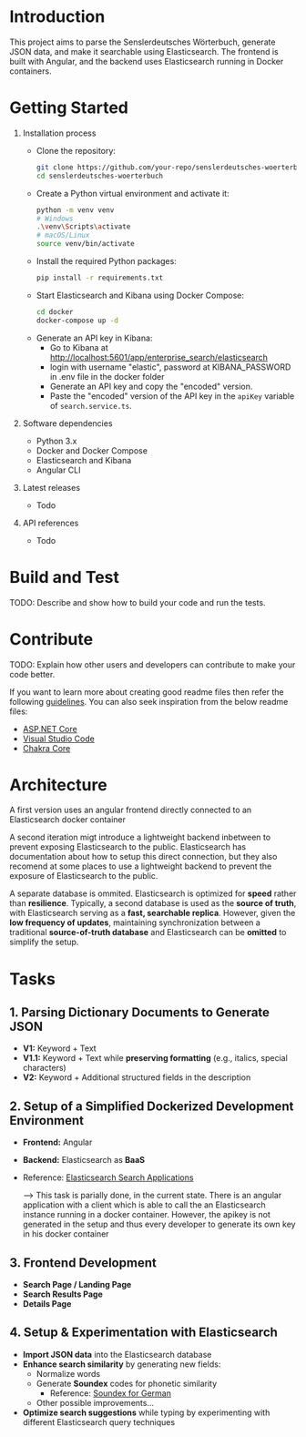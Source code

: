# Introduction

This project aims to parse the Senslerdeutsches Wörterbuch, generate JSON data, and make it searchable using Elasticsearch. The frontend is built with Angular, and the backend uses Elasticsearch running in Docker containers.

# Getting Started

1. Installation process

   - Clone the repository:
     ```sh
     git clone https://github.com/your-repo/senslerdeutsches-woerterbuch.git
     cd senslerdeutsches-woerterbuch
     ```
   - Create a Python virtual environment and activate it:
     ```sh
     python -m venv venv
     # Windows
     .\venv\Scripts\activate
     # macOS/Linux
     source venv/bin/activate
     ```
   - Install the required Python packages:
     ```sh
     pip install -r requirements.txt
     ```
   - Start Elasticsearch and Kibana using Docker Compose:
     ```sh
     cd docker
     docker-compose up -d
     ```
   - Generate an API key in Kibana:
     - Go to Kibana at [http://localhost:5601/app/enterprise_search/elasticsearch](http://localhost:5601/app/enterprise_search/elasticsearch)
     - login with username "elastic", password at KIBANA_PASSWORD in .env file in the docker folder
     - Generate an API key and copy the "encoded" version.
     - Paste the "encoded" version of the API key in the `apiKey` variable of `search.service.ts`.

2. Software dependencies

   - Python 3.x
   - Docker and Docker Compose
   - Elasticsearch and Kibana
   - Angular CLI

3. Latest releases
   - Todo
4. API references
   - Todo

# Build and Test

TODO: Describe and show how to build your code and run the tests.

# Contribute

TODO: Explain how other users and developers can contribute to make your code better.

If you want to learn more about creating good readme files then refer the following [guidelines](https://docs.microsoft.com/en-us/azure/devops/repos/git/create-a-readme?view=azure-devops). You can also seek inspiration from the below readme files:

- [ASP.NET Core](https://github.com/aspnet/Home)
- [Visual Studio Code](https://github.com/Microsoft/vscode)
- [Chakra Core](https://github.com/Microsoft/ChakraCore)

# Architecture

A first version uses an angular frontend directly connected to an Elasticsearch docker container

A second iteration migt introduce a lightweight backend inbetween to prevent exposing Elasticsearch to the public. Elasticsearch has documentation about how to setup this direct connection, but they also recomend at some places to use a lightweight backend to prevent the exposure of Elasticsearch to the public.

A separate database is ommited. Elasticsearch is optimized for **speed** rather than **resilience**. Typically, a second database is used as the **source of truth**, with Elasticsearch serving as a **fast, searchable replica**.
However, given the **low frequency of updates**, maintaining synchronization between a traditional **source-of-truth database** and Elasticsearch can be **omitted** to simplify the setup.

# **Tasks**

## 1. Parsing Dictionary Documents to Generate JSON

- **V1:** Keyword + Text
- **V1.1:** Keyword + Text while **preserving formatting** (e.g., italics, special characters)
- **V2:** Keyword + Additional structured fields in the description

## 2. Setup of a Simplified Dockerized Development Environment

- **Frontend:** Angular
- **Backend:** Elasticsearch as **BaaS**

- Reference: [Elasticsearch Search Applications](https://www.elastic.co/guide/en/elasticsearch/reference/current/search-application-overview.html)

  --> This task is parially done, in the current state. There is an angular application with a client which is able to call the an Elasticsearch instance running in a docker container. However, the apikey is not generated in the setup and thus every developer to generate its own key in his docker container

## 3. Frontend Development

- **Search Page / Landing Page**
- **Search Results Page**
- **Details Page**

## 4. Setup & Experimentation with Elasticsearch

- **Import JSON data** into the Elasticsearch database
- **Enhance search similarity** by generating new fields:
  - Normalize words
  - Generate **Soundex** codes for phonetic similarity
    - Reference: [Soundex for German](https://de.wikipedia.org/wiki/Soundex#Soundex_f%C3%BCr_die_deutsche_Sprache)
  - Other possible improvements...
- **Optimize search suggestions** while typing by experimenting with different Elasticsearch query techniques
